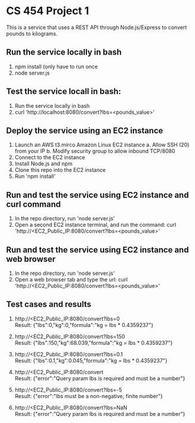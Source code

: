 # CS 454 Project 1
This is a service that uses a REST API through Node.js/Express to convert pounds to kilograms.

## Run the service locally in bash  
  1. npm install (only have to run once
  2. node server.js

## Test the service locall in bash:
  1. Run the service locally in bash
  2. curl 'http://localhost:8080/convert?lbs=<pounds_value>'

## Deploy the service using an EC2 instance 
  1. Launch an AWS t3.mirco Amazon Linux EC2 instance
       a. Allow SSH (20) from your IP
       b. Modify security group to allow inbound TCP/8080
  2. Connect to the EC2 instance 
  3. Install Node.js and npm
  4. Clone this repo into the EC2 instance 
  5. Run 'npm install'

## Run and test the service using EC2 instance and curl command
  1. In the repo directory, run 'node server.js'
  2. Open a second EC2 instance terminal, and run the command:
     curl 'http://<EC2_Public_IP:8080/convert?lbs=<pounds_value>' 

## Run and test the service using EC2 instance and web browser
  1. In the repo directory, run 'node server.js'
  2. Open a web browser tab and type the url:
     curl 'http://<EC2_Public_IP:8080/convert?lbs=<pounds_value>'

## Test cases and results
  1. http://<EC2_Public_IP:8080/convert?lbs=0\
     Result: {"lbs":0,"kg":0,"formula":"kg = lbs * 0.4359237"}

  2. http://<EC2_Public_IP:8080/convert?lbs=150\
     Result: {"lbs":150,"kg":68.039,"formula":"kg = lbs * 0.4359237"}

  3. http://<EC2_Public_IP:8080/convert?lbs=0.1\
     Result: {"lbs":0.1,"kg":0.045,"formula":"kg = lbs * 0.4359237"}

  4. http://<EC2_Public_IP:8080/convert\
     Result: {"error":"Query param lbs is required and must be a number"}

  5. http://<EC2_Public_IP:8080/convert?lbs=-5\
     Result: {"error":"lbs must be a non-negative, finite number"}

  6. http://<EC2_Public_IP:8080/convert?lbs=NaN\
     Result: {"error":"Query param lbs is required and must be a number"}


